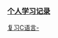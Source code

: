 ### [个人学习记录](https://docs.qq.com/sheet/DSW1YcE1aaHhGaUVZ?tab=BB08J2)

[复习C语言-](./预学习/复习C语言/ex0-18/README.md)